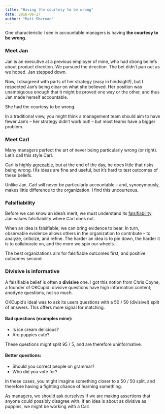 ```yaml
---
title: "Having the courtesy to be wrong"
date: 2018-06-27
author: "Matt Sherman"
---
```


One characteristic I see in accountable managers is having **the courtesy to be wrong**.

### Meet Jan

Jan is an executive at a previous employer of mine, who had strong beliefs about product direction. We pursued the direction. The bet didn’t pan out as we hoped. Jan stepped down.

Now, I disagreed with parts of her strategy (easy in hindsight!), but I respected Jan’s being clear on what she believed. Her position was unambiguous enough that it might be proved one way or the other, and thus Jan made herself accountable.

She had the courtesy to be wrong.

In a traditional view, you might think a management team should aim to have fewer Jan’s – her strategy didn’t work out! – but most teams have a bigger problem.

### Meet Carl

Many managers perfect the art of never being particularly wrong (or right). Let’s call this style Carl.

Carl is highly  [agreeable](https://work.qz.com/1309735/adam-grant-the-best-employees-are-not-the-agreeable-ones/), but at the end of the day, he does little that risks being wrong. His ideas are fine and useful, but it’s hard to test outcomes of these beliefs.

Unlike Jan, Carl will never be particularly accountable – and, synonymously, makes little difference to the organization. I find this uncourteous.

### Falsifiability

Before we can know an idea’s merit, we must understand its [falsifiability](https://en.wikipedia.org/wiki/Falsifiability). Jan values falsifiability where Carl does not.

When an idea is falsifiable, we can bring evidence to bear. In turn, observable evidence allows others in the organization to contribute – to analyze, criticize, and refine. The harder an idea is to pin down, the harder it is to collaborate on, and the more we spin our wheels.

The best organizations aim for falsifiable outcomes first, and positive outcomes second.

### Divisive is informative

A falsifiable belief is often a **divisive** one. I got this notion from Chris Coyne, a founder of OKCupid: divisive questions have high information content; anodyne questions, not so much.

OKCupid’s ideal was to ask its users questions with a 50 / 50 (divisive!) split of answers. This offers more signal for matching.

#### Bad questions (examples mine):

- Is ice cream delicious?
- Are puppies cute?

These questions might split 95 / 5, and are therefore uninformative.

#### Better questions:

- Should you correct people on grammar?
- Who did you vote for?

In these cases, you might imagine something closer to a 50 / 50 split, and therefore having a fighting chance of learning something.

As managers, we should ask ourselves if we are making assertions that anyone could possibly disagree with. If an idea is about as divisive as puppies, we might be working with a Carl.
